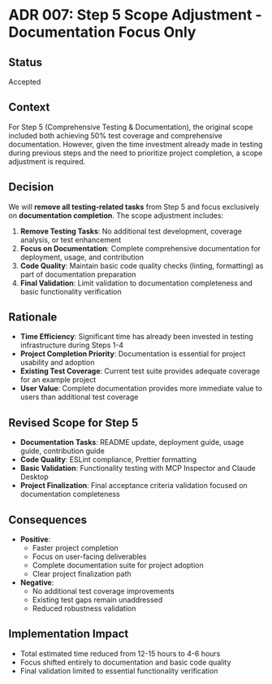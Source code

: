 # ADR 007: Step 5 Scope Adjustment - Documentation Focus Only

## Status
Accepted

## Context
For Step 5 (Comprehensive Testing & Documentation), the original scope included both achieving 50% test coverage and comprehensive documentation. However, given the time investment already made in testing during previous steps and the need to prioritize project completion, a scope adjustment is required.

## Decision
We will **remove all testing-related tasks** from Step 5 and focus exclusively on **documentation completion**. The scope adjustment includes:

1. **Remove Testing Tasks**: No additional test development, coverage analysis, or test enhancement
2. **Focus on Documentation**: Complete comprehensive documentation for deployment, usage, and contribution
3. **Code Quality**: Maintain basic code quality checks (linting, formatting) as part of documentation preparation
4. **Final Validation**: Limit validation to documentation completeness and basic functionality verification

## Rationale
- **Time Efficiency**: Significant time has already been invested in testing infrastructure during Steps 1-4
- **Project Completion Priority**: Documentation is essential for project usability and adoption
- **Existing Test Coverage**: Current test suite provides adequate coverage for an example project
- **User Value**: Complete documentation provides more immediate value to users than additional test coverage

## Revised Scope for Step 5
- **Documentation Tasks**: README update, deployment guide, usage guide, contribution guide
- **Code Quality**: ESLint compliance, Prettier formatting
- **Basic Validation**: Functionality testing with MCP Inspector and Claude Desktop
- **Project Finalization**: Final acceptance criteria validation focused on documentation completeness

## Consequences
- **Positive**: 
  - Faster project completion
  - Focus on user-facing deliverables
  - Complete documentation suite for project adoption
  - Clear project finalization path
- **Negative**: 
  - No additional test coverage improvements
  - Existing test gaps remain unaddressed
  - Reduced robustness validation

## Implementation Impact
- Total estimated time reduced from 12-15 hours to 4-6 hours
- Focus shifted entirely to documentation and basic code quality
- Final validation limited to essential functionality verification